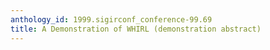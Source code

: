 ```yaml
---
anthology_id: 1999.sigirconf_conference-99.69
title: A Demonstration of WHIRL (demonstration abstract)
---
```

